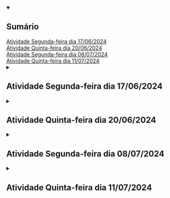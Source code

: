 <details open>
	<summary><h2>Sumário</h2></summary>
	<nav>
    	<a href ="#atividade17-06">Atividade Segunda-feira dia 17/06/2024</a> <br>
    	<a href ="#atividade20-06">Atividade Quinta-feira dia 20/06/2024</a> <br>
		<a href ="#atividade08-07">Atividade Segunda-feira dia 08/07/2024</a> <br>
		<a href ="#atividade11-07">Atividade Quinta-feira dia 11/07/2024</a>
	</nav>
</details>

<details>
	<summary><h2 id ="atividade17-06">Atividade Segunda-feira dia 17/06/2024</h2></summary>

### 1. Acesse o site [www.sqliteonline.com](https://sqliteonline.com/). e apague o código *SELECT * FROM demo*; e adicione o seguinte código para criar uma tabela:

```sql
CREATE TABLE hospital_geral_santa_tereza
(
	cnpj TEXT,
	nome_empresarial TEXT,
	nome_fantasia TEXT,
	telefone INTEGER,
	cep TEXT,
	bairro TEXT,
	cidade TEXT,
	logradouro TEXT,
	email TEXT,
	orcamento REAL
);
```
Quantas colunas foram criadas?

Quais são os nomes das colunas?

Quais os tipos de dados nas colunas cep, cnpj e orcamento?

Quais os 3 tipos de dados diferentes na tabela?

### 3. Apague o código acima e execute o seguinte comando: *SELECT * FROM hospital_geral_santa_tereza;* para exibir todas as colunas.

Depois apague e execute o seguinte comando: *SELECT cnpj, telefone From hospital_geral_santa_tereza;*
Depois apague e execute um comando para exibir todas colunas do tipo texto;


### 4. Qual o comando para criar uma tabela?

### 5. Qual o comando para exibir todas as colunas de uma tabela?

### 6. Apague o código acima e execute o seguinte código:

```sql
INSERT INTO hospital_geral_santa_tereza (cnpj, nome_empresarial, nome_fantasia, telefone, cep, bairro, cidade, logradouro, email, orcamento)

VALUES ('15.194.004/0018-73','FUNDACAO JOSE SILVEIRA','HOSPITAL GERAL SANTA TEREZA',7135045713, '48400-000','Centro','Ribeira do Pombal','prédio','IVON.BARBOSA@FJS.ORG.BR', 45060812);
```

**Os valores (VALUES) foram adicionados conforme a ordem das colunas criadas**.

Apague o código acima e adicione o seguinte código para exibir todas as colunas:
*SELECT * FROM hospital_geral_santa_tereza;*

### 7. Crie uma tabela com o nome estudante_cetep com 4 colunas: cpf, matrícula, data_nascimento e nome. Cada coluna deve ter seu tipo de dado.

### 8. Agora, adicione valores para o novo estudante: cpf, matrícula, data de nascimento e nome. Depois adicione o comando para exibir todas as colunas da tabela;

</details>

<details>
	<summary><h2 id ="atividade20-06">Atividade Quinta-feira dia 20/06/2024</h2></summary>

### Utilize o pydroid3 ou acesse [www.online-python.com](https://www.online-python.com/)

### Parte 1

### 1. Categorize os operadores em Python como relacional, lógico, atribuição ou matemático.

*Copie as respostas no caderno*

a. **!=** _________________ <br>
b. **==**_________________ <br>
c. **//**__________________ <br>
d. **>**__________________ <br>
e. **/**__________________ <br>
f. **>=**_________________ <br>
g. **%**_________________ <br>
h. * _________________ <br>
i. **+**__________________ <br>
j. **<=**_________________ <br>
k. **_________________ <br>
l. **-**__________________ <br>
m. **and**_______________ <br>
n. **or**_________________ <br>
o. **not**________________ <br>
p. **=**__________________ <br>

### 2. Analise aonde estão os erros e reescreva no caderno.
a.
```python
if variável0 == variável2:
    print(False)
    
else:
    
    print(true)
  
else
    print(OK")
```

### 3. Sintaxe para utilização de marcadores e assim exibir automaticamente o conteúdo da variável:

<img src ="images/tabelalogica.png" width ="300" height="168">

#### Escreva o programa abaixo em um editor Python e execute para ver o resultado:**
```python
variável0, variável2, variável3 = 4, "Olá", 5.5

if True != False:
    
    print("O valor %s é diferente do valor %d" % (variável2, variável0))
    
    print("O valor %.2f é diferente ddo valor %s" % (variável3, variável2))

    print("O valor %d é diferente do valor %.2f" % (variável0, variável3))
    
else:
    
    print("Erro fatal")
```

#### **Dicas:**

Utilize %.2f para exibir números decimais não tão grandes.<br>
Coloque o sinal de % antes de especificar quais as variáveis que estarão entre parênteses

<br>

### 4. Faça o seguinte programa utilzando marcadores:

Roberto ganha R$ 2500,00 e terá um aumento de 15%. Utilize no máximo quatro variáveis. <br>
Use print para exibir o salário depois do aumento e o valor do aumento <br>
Fórmula 1 para porcentagem: (valorbase / 100) × porcentagem <br>
Fórmula 2 para porcentagem: (valorbase * porcentagem) / 100

<br>

### Parte 2

### 5. Resolver as tabelas abaixo no caderno.

##### Lembre-se que 5 > 2 and 2 > 3 é uma afirmação falsa <br>

##### Lembre-se que 5 > 2 or 2 > 3 é uma afirmação verdadeira <br>

##### Lembre-se que o operador not inverte o resultado

##### Preencha a tabela com sim e não nos devidos lugares.

<img src ="images/tabelalogica.png" width ="600" height="338">


### 6. Faça o seguinte programa também utilizando marcadores:

A Le biscuit está com um promoção de 10% para produtos abaixo de R$100,00 e 7% para produtos acima de R$100,00.<br>
Tenha uma variável com valor maior ou igual a 100 e outra menor que 100.<br>
Use o print para exibir o valor com desconto e o valor do desconto.

<br>

### Conteúdo Opcional:

#### 1. Faça o seguinte programa também utilizando marcadores:
Quanto tempo levaria para percorrer o trecho São Paulo Dubai? <br>
A distância é de 7687 milhas e a velocidade média do avião é 1078 km/h <br>
Não esqueça de converter milhas para quilômetros

</details>

<details>
	<summary><h2 id ="atividade08-07">Atividade Segunda-feira dia 08/07/2024</h2></summary>
	
### 1. Acesse o site [www.sqliteonline.com](https://sqliteonline.com/) apague o código *SELECT * FROM demo*; e adicione o seguinte código para criar uma tabela:

```sql
CREATE TABLE estudante_cetep
(
    cpf TEXT,
    matricula INTEGER,
    data_nascimento TEXT,
    nome TEXT,
    email TEXT,
    nte INTEGER,
    municipio TEXT,
    escola TEXT,
    codigo_sec INTEGER,
    oferta_ensino TEXT,
    ano_serie INTEGER,
    turma TEXT
);
```

### 2. Depois de criar a tabela, use o comando SELECT * FROM estudante_cetep para exibir todas as conlunas da tabela;

### 3. Apague o comando anterior e use o seguinte comando para adicionar valores dentro da tabela:

```sql
INSERT INTO estudante_cetep ()
VALUES ();
```

_Dentro do primeiro parêntese adicione o nome das colunas separados por vírgula e na ordem criada_ <br>
_Dentro do segundo parêntese adcione os valores das colunas separados por vírgula e na ordem criada. Se for texto, coloque aspas simples._

### 4. Classifique abaixo como sendo um dado do tipo TEXT, REAL ou INTEGER:

a. Nome:

- [ ] TEXT
- [ ] REAL
- [ ] INTEGER

b. email:

- [ ] TEXT
- [ ] REAL
- [ ] INTEGER

c. data_nascimento:

- [ ] TEXT
- [ ] REAL
- [ ] INTEGER

d. salario:

- [ ] TEXT
- [ ] REAL
- [ ] INTEGER

e. telefone:

- [ ] TEXT
- [ ] REAL
- [ ] INTEGER

f. peso:

- [ ] TEXT
- [ ] REAL
- [ ] INTEGER
      
g. idade:

- [ ] TEXT
- [ ] REAL
- [ ] INTEGER

h. 5.5:

- [ ] TEXT
- [ ] REAL
- [ ] INTEGER

i. 'nome':

- [ ] TEXT
- [ ] REAL
- [ ] INTEGER

j. 25000:

- [ ] TEXT
- [ ] REAL
- [ ] INTEGER

### 5. Crie uma tabela pessoa que possua as seguintes características: nome, cpf, altura, idade, peso, data_nascimento.

### 6. Depois de criada a tabela, use o comando _INSERT INTO () VALUES();_ para inserir dados de uma pessoa. Não se esqueça da ordem e da quantidade dos valores dentro dos parênteses.

### 7. Depois disso, apague o conteúdo dos parênteses para poder inserir os dados de uma segunda pessoa.

### 8. Por fim, use o comando para exibir todas as colunas da tabela.
      
</details>

<details>
	<summary><h2 id ="atividade11-07">Atividade Quinta-feira dia 11/07/2024</h2></summary>

  ### 1. 1. Marque a alternativa correta:

**a**
```python
a = 1;
b = 0

if a > b:
    print("%d maior que %d" %(a, b))

else:
    
    print("%d menor que %d" %(a, b))
```

**b**

```python
a, b = 1, 0

if a >> b:
    print("%d maior que %d" %(a, b))

else:
    
    print("%d menor que %d" %(a, b))
```

**c**

```python
a, b = 1, 0

if a > b:
    print("%d maior que %d" %(a, b))

else:
    
    print"%d menor que %d" %(a, b))
```

**d**

```
a, b = 1, 0

if a > b:
    print("%d maior que %d" %(a, b))

else:
    
    print("%d menor que %d" %(a, b))
```

- [ ] a
- [ ] b
- [ ] c
- [ ] d

<br>

### 2. Identificação de erro

**O seguinte programa:**

```python
a, b = 1, 0

if a > b:
    print("%d maior que %d" % (a, b))

else:
   
    print"%d menor que %d" % (a, b))
```

**Apresentou esse erro:**

  File "main.py", line 8
    print"%d menor que %d" %(a, b))
         ^
SyntaxError: invalid syntax

**Em que linha se encontra o erro?**

- [ ] line 7
- [ ] line 8
- [ ] line 9
- [ ] line 10

**Qual o erro?**

- [ ] falta aspas
- [ ] falta pontuação
- [ ] falta parêntese
- [ ] falta variáveis

<br>

### 3. Identificação de erro

**O seguinte programa**

```python
a, b = 1, 0

if a > b
    print("%d maior que %d" %(a, b))

else:
   
    print("%d menor que %d" %(a, b))
```

**Apresentou esse erro:**

  File "main.py", line 3
    if a > b
           ^
SyntaxError: invalid syntax

**Em que linha se encontra o erro?**

- [ ] line 2
- [ ] line 8
- [ ] line 5
- [ ] line 3

**Qual erro?**

- [ ] espaço entre as linhas
- [ ] o operador relacional está incorreto
- [ ] variável a ser maior que variável b
- [ ] dois pontos no final da linha do if

<br>

### 4. Identificação de erro

**O seguinte programa**

```python
a, b = 1, 0

if a > b:
    print("%d maior que %d" %(a, b))

else
   
    print("%d menor que %d" %(a, b))
```

**Apresentou esse erro:**

  File "main.py", line 6
    else
       ^
SyntaxError: invalid syntax

**Em que linha se encontra o erro?**

- [ ] line 2
- [ ] line 7
- [ ] line 6
- [ ] line 3

**Qual o erro?**

- [ ] espaço entre as linhas
- [ ] o operador relacional está incorreto
- [ ] variável a se maior que variável b
- [ ] Dois pontos no final da linha do else

<br>

### 5. Identificação de múltiplos erros

**O seguinte programa**

```python
a, b = 1, 0

if a > b:
print("%d maior que %d" %(a, b))

else:
   
print("%d menor que %d" %(a, b))
```

**Apresentou esse erro primeiro erro:**

  File "main.py", line 4
    print("%d maior que %d" %(a, b))
    ^
IndentationError: expected an indented block

**Depois, esse segundo erro:**

    File "main.py", line 8
    print("%d menor que %d" %(a, b))
    ^
IndentationError: expected an indented block

**O primeiro e segundo erros estão em quais linhas?**

- [ ] line 3 e line 3
- [ ] line 1 e line 4
- [ ] line 4 e line 8
- [ ] line 8 e line 2
  
**Reescreva aqui o programa da quinta questão de modo que funcione**

```python

```

<br>

### 6. Diagramas

**Código em Python**

```python
salário = 2500
porcentagemAumento = 20
aumento = salário / 100 * porcentagemAumento

if salário == 2500:
   
    salário += aumento
   
    print(aumento)
   
    print(salário)
   
else:
   
    print("Erro fatal!")
```

**Representação visual do código:**

<img src = "images/uml1.png" width ="451" height ="553">

**Observando o diagrama, qual o valor da vaŕiavel aumento ao fim do programa?**

- [ ] 500
- [ ] 375
- [ ] 450
- [ ] 250

**Observando o diagrama, qual o valor da vaŕiavel salário ao fim do programa?**

- [ ] 2800
- [ ] 3000
- [ ] 3250
- [ ] 2750

**Observando o diagrama, qual o valor da vaŕiavel porcentagemAumento ao fim do programa?**

- [ ] 15
- [ ] 20
- [ ] 25
- [ ] 10

**Se lá no começo do diagrama, o valor de salário fosse 2000, o que aconteceria?**

- [ ] print("Erro fatal!")
- [ ] aumento seria igual a 400
- [ ] salário seria no final 2400
- [ ] salário seria no final 2500

### 7. Diagramas

**Converter esse diagrama em código Python**

<img src ="images/uml2.png" width ="451" height ="553">
</details>
